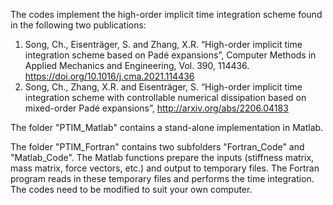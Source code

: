 The codes implement the high-order implicit time integration scheme found in the following two publications: 
1. Song, Ch., Eisenträger, S. and Zhang, X.R. “High-order implicit time integration scheme based on Padé expansions”, Computer Methods in Applied Mechanics and Engineering, Vol. 390, 114436. https://doi.org/10.1016/j.cma.2021.114436
2. Song, Ch., Zhang, X.R. and Eisenträger, S. “High-order implicit time integration scheme with controllable numerical dissipation based on mixed-order Padé expansions”, http://arxiv.org/abs/2206.04183 

The folder "PTIM_Matlab" contains a stand-alone implementation in Matlab. 

The folder "PTIM_Fortran" contains two subfolders "Fortran_Code" and "Matlab_Code". The Matlab functions prepare the inputs (stiffness matrix, mass matrix, force vectors, etc.) and output to temporary files. The Fortran program reads in these temporary files and performs the time integration. The codes need to be modified to suit your own computer. 
